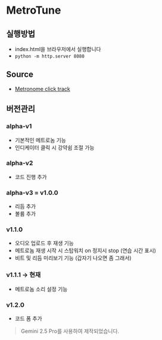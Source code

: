 # MetroTune
## 실행방법
- index.html을 브라우저에서 실행합니다
- `python -m http.server 8080`
## Source
- [Metronome click track](https://stash.reaper.fm/40824/Metronomes.zip)
## 버전관리
### alpha-v1
- 기본적인 메트로놈 기능
- 인디케이터 클릭 시 강약쉼 조절 가능
### alpha-v2
- 코드 진행 추가
### alpha-v3 = v1.0.0 
- 리듬 추가
- 볼륨 추가
### v1.1.0
- 오디오 업로드 후 재생 기능
- 메트로놈 재생 시작 시 스탑워치 on 정지시 stop (연습 시간 표시)
- 비트 및 리듬 미리보기 기능 (갑자기 나오면 좀 그래서)
### v1.1.1 -> 현재
- 메트로놈 소리 설정 기능
### v1.2.0 
- 코드 폼 추가

> Gemini 2.5 Pro를 사용하여 제작되었습니다.